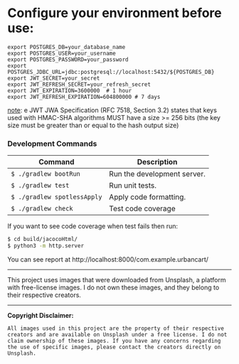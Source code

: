 # Configure your environment before use:
```
export POSTGRES_DB=your_database_name
export POSTGRES_USER=your_username
export POSTGRES_PASSWORD=your_password
export POSTGRES_JDBC_URL=jdbc:postgresql://localhost:5432/${POSTGRES_DB}
export JWT_SECRET=your_secret
export JWT_REFRESH_SECRET=your_refresh_secret
export JWT_EXPIRATION=3600000  # 1 hour
export JWT_REFRESH_EXPIRATION=604800000 # 7 days
```
<u>note</u>: e JWT JWA Specification (RFC 7518, Section 3.2) states that keys used with HMAC-SHA algorithms MUST have a size >= 256 bits (the key size must be greater than or equal to the hash output size)
### Development Commands

| Command                     | Description                 |
| --------------------------- | --------------------------- |
| `$ ./gradlew bootRun`       | Run the development server. |
| `$ ./gradlew test`          | Run unit tests.             |
| `$ ./gradlew spotlessApply` | Apply code formatting.      |
| `$ ./gradlew check`         | Test code coverage          |

If you want to see code coverage when test fails then run:
```bash
$ cd build/jacocoHtml/
$ python3 -m http.server
```

You can see report at http://localhost:8000/com.example.urbancart/
___


This project uses images that were downloaded from Unsplash, a platform with free-license images. I do not own these images, and they belong to their respective creators.

---
**Copyright Disclaimer:**

`All images used in this project are the property of their respective creators and are available on Unsplash under a free license. I do not claim ownership of these images. If you have any concerns regarding the use of specific images, please contact the creators directly on Unsplash.`
